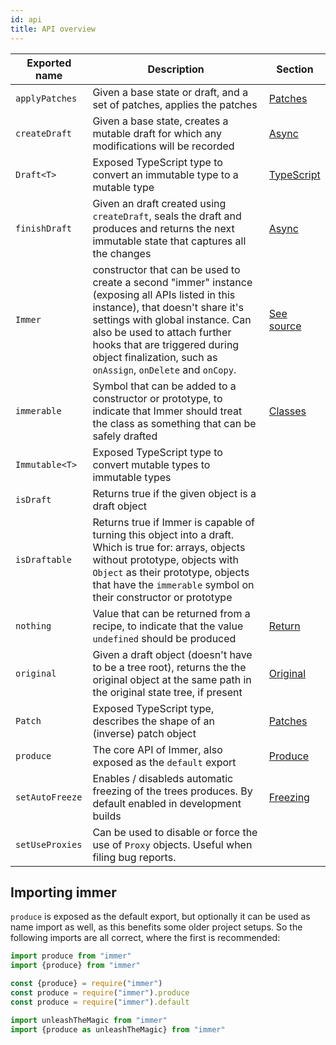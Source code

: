 ```yaml
---
id: api
title: API overview
---
```


<div id="codefund"><!-- fallback content --></div>

| Exported name | Description | Section |
| --- | --- | --- |
| `applyPatches` | Given a base state or draft, and a set of patches, applies the patches | [Patches](patches.md) |
| `createDraft` | Given a base state, creates a mutable draft for which any modifications will be recorded | [Async](async.md) |
| `Draft<T>` | Exposed TypeScript type to convert an immutable type to a mutable type | [TypeScript](typescript.md) |
| `finishDraft` | Given an draft created using `createDraft`, seals the draft and produces and returns the next immutable state that captures all the changes | [Async](async.md) |
| `Immer` | constructor that can be used to create a second "immer" instance (exposing all APIs listed in this instance), that doesn't share it's settings with global instance. Can also be used to attach further hooks that are triggered during object finalization, such as `onAssign`, `onDelete` and `onCopy`. | [See source](https://github.com/immerjs/immer/blob/cb1c6dd8a33073aaa0a4d881c94ec7ab1c1be7f6/src/immer.d.ts#L224-L233) |
| `immerable` | Symbol that can be added to a constructor or prototype, to indicate that Immer should treat the class as something that can be safely drafted | [Classes](complex-objects.md) |
| `Immutable<T>` | Exposed TypeScript type to convert mutable types to immutable types |  |
| `isDraft` | Returns true if the given object is a draft object |  |
| `isDraftable` | Returns true if Immer is capable of turning this object into a draft. Which is true for: arrays, objects without prototype, objects with `Object` as their prototype, objects that have the `immerable` symbol on their constructor or prototype |  |
| `nothing` | Value that can be returned from a recipe, to indicate that the value `undefined` should be produced | [Return](return.md) |
| `original` | Given a draft object (doesn't have to be a tree root), returns the the original object at the same path in the original state tree, if present | [Original](original.md) |
| `Patch` | Exposed TypeScript type, describes the shape of an (inverse) patch object | [Patches](patches.md) |
| `produce` | The core API of Immer, also exposed as the `default` export | [Produce](produce.md) |
| `setAutoFreeze` | Enables / disableds automatic freezing of the trees produces. By default enabled in development builds | [Freezing](freezing.md) |
| `setUseProxies` | Can be used to disable or force the use of `Proxy` objects. Useful when filing bug reports. |  |

## Importing immer

`produce` is exposed as the default export, but optionally it can be used as name import as well, as this benefits some older project setups. So the following imports are all correct, where the first is recommended:

```javascript
import produce from "immer"
import {produce} from "immer"

const {produce} = require("immer")
const produce = require("immer").produce
const produce = require("immer").default

import unleashTheMagic from "immer"
import {produce as unleashTheMagic} from "immer"
```
